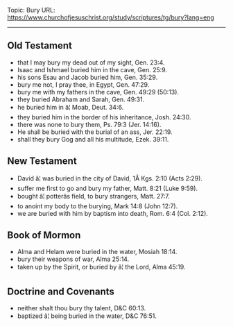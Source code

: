Topic: Bury
URL: https://www.churchofjesuschrist.org/study/scriptures/tg/bury?lang=eng

---

## Old Testament

- that I may bury my dead out of my sight, Gen. 23:4.
- Isaac and Ishmael buried him in the cave, Gen. 25:9.
- his sons Esau and Jacob buried him, Gen. 35:29.
- bury me not, I pray thee, in Egypt, Gen. 47:29.
- bury me with my fathers in the cave, Gen. 49:29 (50:13).
- they buried Abraham and Sarah, Gen. 49:31.
- he buried him in â¦ Moab, Deut. 34:6.
- they buried him in the border of his inheritance, Josh. 24:30.
- there was none to bury them, Ps. 79:3 (Jer. 14:16).
- He shall be buried with the burial of an ass, Jer. 22:19.
- shall they bury Gog and all his multitude, Ezek. 39:11.

## New Testament

- David â¦ was buried in the city of David, 1Â Kgs. 2:10 (Acts 2:29).
- suffer me first to go and bury my father, Matt. 8:21 (Luke 9:59).
- bought â¦ potterâs field, to bury strangers, Matt. 27:7.
- to anoint my body to the burying, Mark 14:8 (John 12:7).
- we are buried with him by baptism into death, Rom. 6:4 (Col. 2:12).

## Book of Mormon

- Alma and Helam were buried in the water, Mosiah 18:14.
- bury their weapons of war, Alma 25:14.
- taken up by the Spirit, or buried by â¦ the Lord, Alma 45:19.

## Doctrine and Covenants

- neither shalt thou bury thy talent, D&C 60:13.
- baptized â¦ being buried in the water, D&C 76:51.

